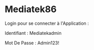 # Mediatek86
Login pour se connecter à l'Application :

Identifiant : Mediatekadmin

Mot De Passe : Admin123!
